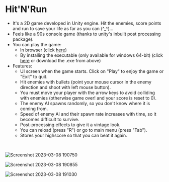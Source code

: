 # Hit'N'Run
- It's a 2D game developed in Unity engine. Hit the enemies, score points and run to save your life as far as you can (^_^)...
- Feels like a 90s console game (thanks to unity's inbuilt post processing package).
- You can play the game:
  - In browser (click [here](https://ayushnagarcodes.github.io/HitNRun/))
  - By installing the executable (only available for windows 64-bit) (click [here](https://github.com/ayushnagarcodes/HitNRun/raw/main/Hit'N'Run%20Setup%20(x64).exe) or download the .exe from above)
- Features:
  - UI screen when the game starts. Click on "Play" to enjoy the game or "Exit" to quit.
  - Hit enemies with bullets (point your mouse cursor in the enemy direction and shoot with left mouse button).
  - You must move your player with the arrow keys to avoid colliding with enemies (otherwise game over! and your score is reset to 0).
  - The enemy AI spawns randomly, so you don't know where it is coming from.
  - Speed of enemy AI and their spawn rate increases with time, so it becomes difficult to survive.
  - Post-processing effects to give it a vintage look.
  - You can reload (press "R") or go to main menu (press "Tab").
  - Stores your highscore so that you can beat it again.
<br />

![Screenshot 2023-03-08 190750](https://user-images.githubusercontent.com/75565512/223744821-15a86e64-367c-4d68-afb0-db6e9183eccb.png)
<br />

![Screenshot 2023-03-08 190855](https://user-images.githubusercontent.com/75565512/223744842-c38b092b-0d68-4db1-adb7-9d460c73d4df.png)
<br />

![Screenshot 2023-03-08 191030](https://user-images.githubusercontent.com/75565512/223744869-7a2720b5-2c1f-42ba-8d43-c836be33e012.png)
